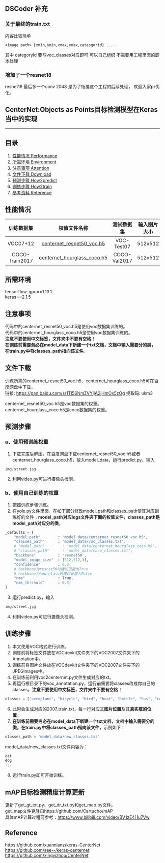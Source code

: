## DSCoder 补充

### 关于最终的train.txt
内容比较简单
```
<image path> [xmin,ymin,xmax,ymax,cateogorid] .....
```
其中 categoryid 要与voc_classes对应即可 可以自己组织 不需要用工程里面的脚本处理

### 增加了一个resnet18

resnet18 最后多一个conv 2048 是为了衔接这个工程的后续处理， 欢迎大家pr优化。

## CenterNet:Objects as Points目标检测模型在Keras当中的实现
---

## 目录
1. [性能情况 Performance](#性能情况)
2. [所需环境 Environment](#所需环境)
3. [注意事项 Attention](#注意事项)
4. [文件下载 Download](#文件下载)
5. [预测步骤 How2predict](#预测步骤)
6. [训练步骤 How2train](#训练步骤)
7. [参考资料 Reference](#Reference)

## 性能情况
| 训练数据集 | 权值文件名称 | 测试数据集 | 输入图片大小 | mAP 0.5:0.95 | mAP 0.5 |
| :-----: | :-----: | :------: | :------: | :------: | :-----: |
| VOC07+12 | [centernet_resnet50_voc.h5](https://github.com/bubbliiiing/centernet-keras/releases/download/v1.0/centernet_resnet50_voc.h5) | VOC-Test07 | 512x512 | - | 77.1
| COCO-Train2017 | [centernet_hourglass_coco.h5](https://github.com/bubbliiiing/centernet-keras/releases/download/v1.0/centernet_hourglass_coco.h5) | COCO-Val2017 | 512x512 | 39.0 | 57.6 

## 所需环境
tensorflow-gpu==1.13.1  
keras==2.1.5  

## 注意事项
代码中的centernet_resnet50_voc.h5是使用voc数据集训练的。    
代码中的centernet_hourglass_coco.h5是使用voc数据集训练的。   
**注意不要使用中文标签，文件夹中不要有空格！**     
**在训练前需要务必在model_data下新建一个txt文档，文档中输入需要分的类，在train.py中将classes_path指向该文件**。     

## 文件下载 
训练所需的centernet_resnet50_voc.h5、centernet_hourglass_coco.h5可在百度网盘中下载。    
链接: https://pan.baidu.com/s/1Tl56NmZVYljA2jHmOx5zOg 提取码: ukm3    

centernet_resnet50_voc.h5是voc数据集的权重。    
centernet_hourglass_coco.h5是coco数据集的权重。    

## 预测步骤
### a、使用预训练权重
1. 下载完库后解压，在百度网盘下载centernet_resnet50_voc.h5或者centernet_hourglass_coco.h5，放入model_data，运行predict.py，输入  
```python
img/street.jpg
```
2. 利用video.py可进行摄像头检测。  
### b、使用自己训练的权重
1. 按照训练步骤训练。  
2. 在yolo.py文件里面，在如下部分修改model_path和classes_path使其对应训练好的文件；**model_path对应logs文件夹下面的权值文件，classes_path是model_path对应分的类**。  
```python
_defaults = {
    "model_path"        : 'model_data/centernet_resnet50_voc.h5',
    "classes_path"      : 'model_data/voc_classes.txt',
    # "model_path"        : 'model_data/centernet_hourglass_coco.h5',
    # "classes_path"      : 'model_data/coco_classes.txt',
    "backbone"          : 'resnet50',
    "model_image_size"  : [512,512,3],
    "confidence"        : 0.3,
    # backbone为resnet50时建议设置为True
    # backbone为hourglass时建议设置为False
    "nms"               : True,
    "nms_threhold"      : 0.3,
}
```
3. 运行predict.py，输入  
```python
img/street.jpg
```
4. 利用video.py可进行摄像头检测。  

## 训练步骤
1. 本文使用VOC格式进行训练。  
2. 训练前将标签文件放在VOCdevkit文件夹下的VOC2007文件夹下的Annotation中。  
3. 训练前将图片文件放在VOCdevkit文件夹下的VOC2007文件夹下的JPEGImages中。  
4. 在训练前利用voc2centernet.py文件生成对应的txt。  
5. 再运行根目录下的voc_annotation.py，运行前需要将classes改成你自己的classes。**注意不要使用中文标签，文件夹中不要有空格！**   
```python
classes = ["aeroplane", "bicycle", "bird", "boat", "bottle", "bus", "car", "cat", "chair", "cow", "diningtable", "dog", "horse", "motorbike", "person", "pottedplant", "sheep", "sofa", "train", "tvmonitor"]
```
6. 此时会生成对应的2007_train.txt，每一行对应其**图片位置**及其**真实框的位置**。  
7. **在训练前需要务必在model_data下新建一个txt文档，文档中输入需要分的类，在train.py中将classes_path指向该文件**，示例如下：   
```python
classes_path = 'model_data/new_classes.txt'    
```
model_data/new_classes.txt文件内容为：   
```python
cat
dog
...
```
8. 运行train.py即可开始训练。

## mAP目标检测精度计算更新
更新了get_gt_txt.py、get_dr_txt.py和get_map.py文件。  
get_map文件克隆自https://github.com/Cartucho/mAP  
具体mAP计算过程可参考：https://www.bilibili.com/video/BV1zE411u7Vw

## Reference
https://github.com/xuannianz/keras-CenterNet      
https://github.com/see--/keras-centernet      
https://github.com/xingyizhou/CenterNet    
